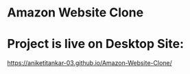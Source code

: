 # Amazon Website Clone
# Project is live on Desktop Site:
 https://aniketitankar-03.github.io/Amazon-Website-Clone/
